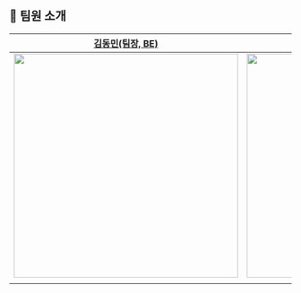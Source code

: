 ## 🎉 팀원 소개
| [김동민(팀장, BE)](https://github.com/don9m1n) | [소다솜(FE)](https://github.com/Sodasom) | [박현석(FE)](https://github.com/ssseok) | [이혜영(DESIGN)]()
|--|--|--|--|
|<img src="https://avatars.githubusercontent.com/u/61447654?v=4" width="400px"/> | <img src="https://avatars.githubusercontent.com/u/107921099?v=4" width="400px"/> | <img src="https://avatars.githubusercontent.com/u/87220944?v=4" width="400px">| <img src="https://encrypted-tbn0.gstatic.com/images?q=tbn:ANd9GcQaFsR7PXepkqHrj_NuzpYLVR94bT4fTszMrw&usqp=CAU" width="400px">
|||||
<br>
